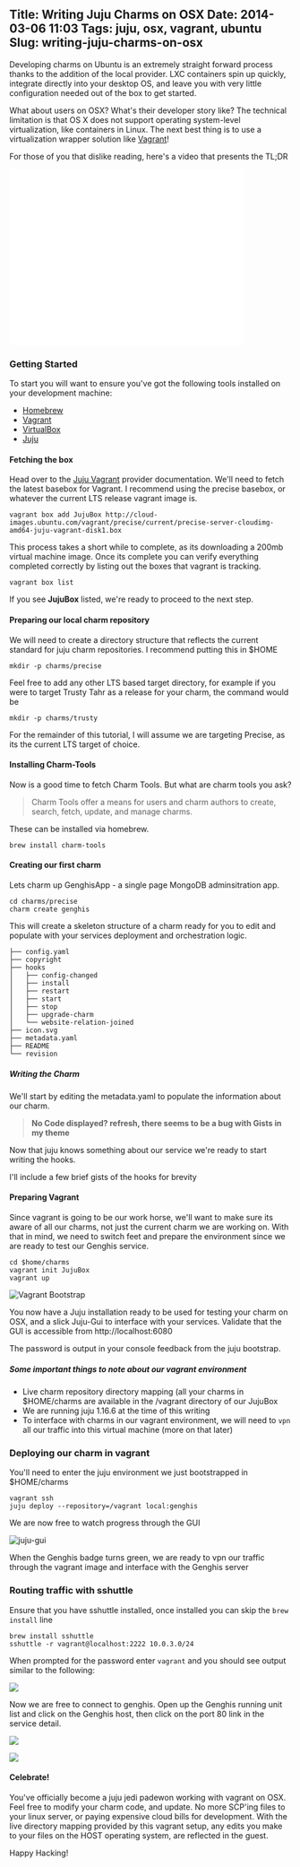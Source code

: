 Title: Writing Juju Charms on OSX
Date: 2014-03-06 11:03
Tags: juju, osx, vagrant, ubuntu
Slug: writing-juju-charms-on-osx
---
Developing charms on Ubuntu is an extremely straight forward process thanks to the addition of the local provider. LXC containers spin up quickly, integrate directly into your desktop OS, and leave you with very little configuration needed out of the box to get started.

What about users on OSX? What's their developer story like? The technical limitation is that OS X does not support operating system-level virtualization, like containers in Linux. The next best thing is to use a virtualization wrapper solution like [Vagrant](http://vagrantup.com)!

For those of you that dislike reading, here's a video that presents the TL;DR 

<iframe width="420" height="315" src="//www.youtube.com/embed/TSLJ22ntPQA" frameborder="0" allowfullscreen></iframe>



### Getting Started


To start you will want to ensure you've got the following tools installed on your development machine:

- [Homebrew](http://brew.sh)
- [Vagrant](http://vagrantup.com)
- [VirtualBox](https://www.virtualbox.org/)
- [Juju](http://juju.ubuntu.com)
 

#### Fetching the box
Head over to the [Juju Vagrant](https://juju.ubuntu.com/docs/config-vagrant.html) provider documentation. We'll need to fetch the latest basebox for Vagrant. I recommend using the precise basebox, or whatever the current LTS release vagrant image is. 

```
vagrant box add JujuBox http://cloud-images.ubuntu.com/vagrant/precise/current/precise-server-cloudimg-amd64-juju-vagrant-disk1.box
```

This process takes a short while to complete, as its downloading a 200mb virtual machine image. Once its complete you can verify everything completed correctly by listing out the boxes that vagrant is tracking.

```
vagrant box list
```

If you see **JujuBox** listed, we're ready to proceed to the next step.

#### Preparing our local charm repository

We will need to create a directory structure that reflects the current standard for juju charm repositories. I recommend putting this in $HOME

```
mkdir -p charms/precise
```
Feel free to add any other LTS based target directory, for example if you were to target Trusty Tahr as a release for your charm, the command would be

```
mkdir -p charms/trusty
```
For the remainder of this tutorial, I will assume we are targeting Precise, as its the current LTS target of choice.

#### Installing Charm-Tools

Now is a good time to fetch Charm Tools. But what are charm tools you ask?

> Charm Tools offer a means for users and charm authors to create, search, fetch, update, and manage charms.

These can be installed via homebrew.

```
brew install charm-tools
```

#### Creating our first charm

Lets charm up GenghisApp - a single page MongoDB adminsitration app.

```
cd charms/precise
charm create genghis
```

This will create a skeleton structure of a charm ready for you to edit and populate with your services deployment and orchestration logic. 

```
├── config.yaml
├── copyright
├── hooks
│   ├── config-changed
│   ├── install
│   ├── restart
│   ├── start
│   ├── stop
│   ├── upgrade-charm
│   └── website-relation-joined
├── icon.svg
├── metadata.yaml
├── README
└── revision

```

##### Writing the Charm
We'll start by editing the metadata.yaml to populate the information about our charm.

> **No Code displayed? refresh, there seems to be a bug with Gists in my theme**

<script src="https://gist.github.com/chuckbutler/9393419.js"></script>

Now that juju knows something about our service we're ready to start writing the hooks.

I'll include a few brief gists of the hooks for brevity

<script src="https://gist.github.com/chuckbutler/9393551.js"></script>

#### Preparing Vagrant

Since vagrant is going to be our work horse, we'll want to make sure its aware of all our charms, not just the current charm we are working on. With that in mind, we need to switch feet and prepare the environment since we are ready to test our Genghis service.

```
cd $home/charms
vagrant init JujuBox
vagrant up
```

![Vagrant Bootstrap](/content/images/2014/Mar/charles_Bushido__10_0_5_136____byobu_028.png)

You now have a Juju installation ready to be used for testing your charm on OSX, and a slick Juju-Gui to interface with your services. Validate that the GUI is accessible from http://localhost:6080

The password is output in your console feedback from the juju bootstrap.

##### Some important things to note about our vagrant environment

- Live charm repository directory mapping (all your charms in $HOME/charms are available in the /vagrant directory of our JujuBox
- We are running juju 1.16.6 at the time of this writing
- To interface with charms in our vagrant environment, we will need to `vpn` all our traffic into this virtual machine (more on that later)

### Deploying our charm in vagrant

You'll need to enter the juju environment we just bootstrapped in $HOME/charms

```
vagrant ssh
juju deploy --repository=/vagrant local:genghis
```

We are now free to watch progress through the GUI

![juju-gui](/content/images/2014/Mar/Juju_Admin___Google_Chrome_029.png)

When the Genghis badge turns green, we are ready to vpn our traffic through the vagrant image and interface with the Genghis server

### Routing traffic with sshuttle

Ensure that you have sshuttle installed, once installed you can skip the `brew install` line

```
brew install sshuttle
sshuttle -r vagrant@localhost:2222 10.0.3.0/24
```

When prompted for the password enter `vagrant` and you should see output similar to the following:

![](/content/images/2014/Mar/charles_Bushido__10_0_5_136____byobu_030.png)

Now we are free to connect to genghis. Open up the Genghis running unit list and click on the Genghis host, then click on the port 80 link in the service detail.

![](/content/images/2014/Mar/Juju_Admin___Google_Chrome_031.png)


![](/content/images/2014/Mar/Genghis___Google_Chrome_032.png)
#### Celebrate! 

You've officially become a juju jedi padewon working with vagrant on OSX. Feel free to modify your charm code, and update. No more SCP'ing files to your linux server, or paying expensive cloud bills for development. With the live directory mapping provided by this vagrant setup, any edits you make to your files on the HOST operating system, are reflected in the guest.

Happy Hacking!